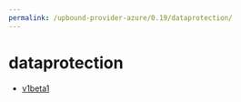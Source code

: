 ```yaml
---
permalink: /upbound-provider-azure/0.19/dataprotection/
---
```


# dataprotection



* [v1beta1](v1beta1/index.md)